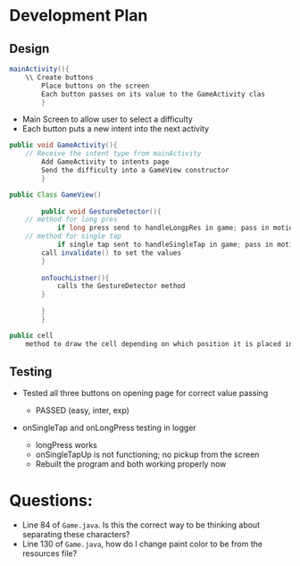 # Development Plan

## Design
```java
mainActivity(){
    \\ Create buttons
        Place buttons on the screen
        Each button passes on its value to the GameActivity clas
        }


```
* Main Screen to allow user to select a difficulty
* Each button puts a new intent into the next activity

```java
public void GameActivity(){
    // Receive the intent type from mainActivity
        Add GameActivity to intents page
        Send the difficulty into a GameView constructor
        }
```

```java
public Class GameView()
        
        public void GestureDetector(){
    // method for long pres
            if long press send to handleLongpRes in game; pass in motionEvent
    // method for single tap
            if single tap sent to handleSingleTap in game; pass in motionEvent
        call invalidate() to set the values
        }
    
        onTouchListner(){
            calls the GestureDetector method
        }
    
        }
        }
```

```java
public cell
    method to draw the cell depending on which position it is placed in
```

## Testing
* Tested all three buttons on opening page for correct value passing
    * PASSED (easy, inter, exp)

* onSingleTap and onLongPress testing in logger
    * longPress works
    * onSingleTapUp is not functioning; no pickup from the screen
    * Rebuilt the program and both working properly now

# Questions:
* Line 84 of `Game.java`. Is this the correct way to be thinking about separating these characters?
* Line 130 of `Game.java`, how do I change paint color to be from the resources file?

